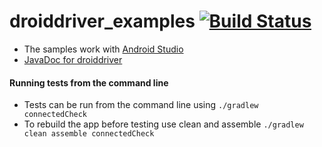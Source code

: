 # droiddriver_examples [![Build Status](https://team-appium.ci.cloudbees.com/buildStatus/icon?job=DroidDriver_Examples_OPE)](https://team-appium.ci.cloudbees.com/view/DroidDriver/job/DroidDriver_Examples_OPE/)

- The samples work with [Android Studio](docs/android_studio.md)
- [JavaDoc for droiddriver](http://appium.github.io/droiddriver/javadoc/)

#### Running tests from the command line

- Tests can be run from the command line using `./gradlew connectedCheck`
- To rebuild the app before testing use clean and assemble `./gradlew clean assemble connectedCheck`

